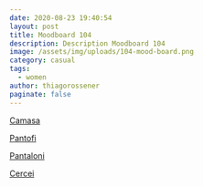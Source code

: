 ```yaml
---
date: 2020-08-23 19:40:54
layout: post
title: Moodboard 104
description: Description Moodboard 104
image: /assets/img/uploads/104-mood-board.png
category: casual
tags:
  - women
author: thiagorossener
paginate: false
---
```

[Camasa](http://bit.do/fHK6F)

[Pantofi](http://bit.do/fHK6A)

[Pantaloni](http://bit.do/fHK6K)

[Cercei](http://bit.do/fHK6N)